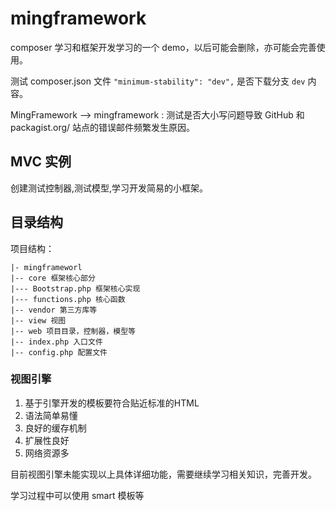 # mingframework #
composer 学习和框架开发学习的一个 demo，以后可能会删除，亦可能会完善使用。

测试 composer.json 文件 `"minimum-stability": "dev",` 是否下载分支 `dev` 内容。

MingFramework --> mingframework : 测试是否大小写问题导致 GitHub 和 packagist.org/ 站点的错误邮件频繁发生原因。

## MVC 实例 ##
创建测试控制器,测试模型,学习开发简易的小框架。

## 目录结构 ##
项目结构：
    
    |- mingframeworl
    |-- core 框架核心部分
    |--- Bootstrap.php 框架核心实现
    |--- functions.php 核心函数
    |-- vendor 第三方库等
    |-- view 视图
    |-- web 项目目录，控制器，模型等
    |-- index.php 入口文件
    |-- config.php 配置文件


### 视图引擎 ###
1. 基于引擎开发的模板要符合贴近标准的HTML
2. 语法简单易懂
3. 良好的缓存机制
4. 扩展性良好
5. 网络资源多

目前视图引擎未能实现以上具体详细功能，需要继续学习相关知识，完善开发。

学习过程中可以使用 smart 模板等